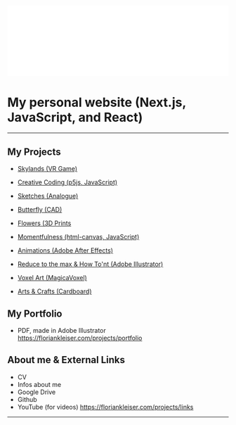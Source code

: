 ![](public/images/banner/big%20bold%20transparent.png)


# My personal website (Next.js, JavaScript, and React)

___

## My Projects
- [Skylands (VR Game)](https://floriankleiser.com/projects/skylands)


- [Creative Coding (p5js, JavaScript)](https://floriankleiser.com/projects/creative-coding)

- [Sketches (Analogue)](https://floriankleiser.com/projects/sketches)

- [Butterfly (CAD)](https://floriankleiser.com/projects/cad)

- [Flowers (3D Prints](https://floriankleiser.com/projects/springFlowers)

- [Momentfulness (html-canvas, JavaScript)](https://floriankleiser.com/projects/momentfulness)

- [Animations (Adobe After Effects)](https://floriankleiser.com/projects/animations)

- [Reduce to the max & How To'nt (Adobe Illustrator)](https://floriankleiser.com/projects/illustrator)

- [Voxel Art (MagicaVoxel)](https://floriankleiser.com/projects/voxel)

- [Arts & Crafts (Cardboard)](https://floriankleiser.com/projects/crafts)

## My Portfolio
- PDF, made in Adobe Illustrator
<https://floriankleiser.com/projects/portfolio>

## About me & External Links
- CV
- Infos about me
- Google Drive
- Github
- YouTube (for videos)
<https://floriankleiser.com/projects/links>

___
